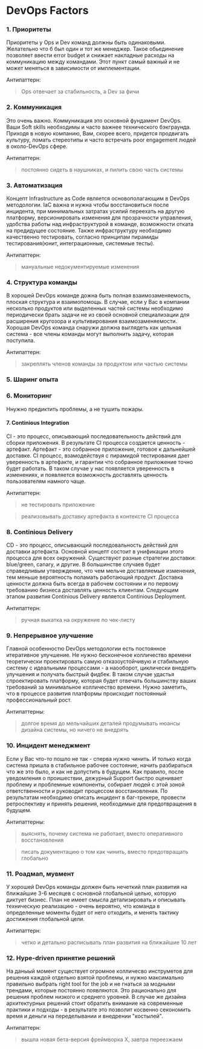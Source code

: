 # DevOps Factors

### 1. Приоритеты
Приоритеты у Ops и Dev команд должны быть одинаковыми. Желательно что б был один и тот же менеджер.  Такое обьединение позволяет ввести error budget и снижает накладные расходы на коммуникацию между командами. Этот пункт самый важный и не может меняться в зависимости от имплементации. 

Антипаттерн: 
> Ops отвечает за стабильность, а Dev за фичи

### 2. Коммуникация 
Это очень важно. Коммуникация это основной фундамент DevOps. Ваши Soft skills необходимы и часто важнее технического бэкграунда. Приходя в новую компанию, Вам, скорее всего, придется продвигать культуру, ломать стереотипы и часто встречать poor engagement людей в около-DevOps сфере.

Антипаттерн: 
> постоянно сидеть в наушниках, и пилить свою часть системы

### 3. Автоматизация
Концепт Infrastructure as Code является основополагающим в DevOps методологии. 
IaC важна и нужна чтобы восстановиться после инцидента, при минимальных затратах усилий переехать на другую платформу, версионировать изменения для прозрачности управления, удобства работы над инфраструктурой в команде, возможности отката на предидущее состояние. Также инфраструктуру необходимо качественно тестировать, согласно принципам пирамиды тестирования(юнит, интеграционные, системные тесты).  

Антипаттерн: 
> мануальные недокументируемые изменения

### 4. Структура команды
В хорошей DevOps команде дожна быть полная взаимозаменяемость, плоская структура и взаимопомощь. В случае, если у Вас в компании несколько продуктов или выделенных частей системы необходимо периодически брать задачи не из своей основной специализации для расширения кругозора и культивирования взаимозаменяемости. Хорошая DevOps команда снаружи должна выглядеть как цельная система - все члены команды могут выполнить задачу, которая поступила. 

Антипаттерн: 
> закреплять членов команды за продуктом или частью системы

### 5. Шаринг опыта

### 6. Мониторинг
Ннужно предиктить проблемы, а не тушить пожары. 

#### 7. Continious Integration 
CI - это процесс, описывающий последовательность действий для сборки приложения. В результате CI процесса создается ценность - артефакт. Артефакт - это собранное приложение, готовое к дальнейшей доставке. 
CI процесс, взамодействуя с пирамидой тестирования дает уверенность в артефакте, и гарантии что собранное приложение точно будет работать. В таком случае у нас появляется уверенность в изменениях, и появляется возможность доставлять ценность пользователям намного чаще. 

Антипаттерн: 
> не тестировать приложение 

> реализовывать доставку артефакта в контексте CI процесса

### 8. Continious Delivery 
CD - это процесс, описывающий последовальность действий для доставки артефакта. Основной концепт состоит в унификации этого процесса для всех окружений. Существуют разные стратегии доставки: blue/green, canary, и другие. В большинстве случаев будет справедливым утверждение, что чем мельче доставляемые изменения, тем меньше вероятность поламать работающий продукт. Доставка ценности должна быть всегда в рабочем состоянии и по первому требованию бизнеса доставлять ценность клиентам. 
Следующим этапом развития Continious Delivery является Continious Deployment. 

Антипаттерн: 
> ручная выкатка на окружение по чек-листу

### 9. Непрерывное улучшение 
Главной особенностю DevOps методологии есть постоянное итеративное улучшение. Не нужно бесконечное колличество времени теоретически проектировать самую отказоустойчивую и стабильную систему с идеальными процессами - а наооборот, циклически внедрять улучшения и получать быстрый фидбек. В таком случае удастья спроектировать платформу, которая будет отвечать большинству ваших требований за минимальное колличество времени. Нужно заметить, что в процессе развития платформы происходит постоянный профессиональный рост.

Антипаттерны: 
> долгое время до мельчайших деталей продумывать нюансы дизайна системы, но ничего не внедрять 

### 10. Инцидент менеджмент
Если у Вас что-то пошло не так - сперва нужно чинить. И только когда система пришла в стабильное рабочее состояние, начить разбираться что же это было, и как не допустить в будущем. Как правило, после уведомления о проишествии, дежурный Support быстро оценивает проблему и проблемные компоненты, собирает людей с этой зоной ответственности и руководит процессом восстановления. По результатам необходимо описать инцидент в баг-трекере, провести ретроспективу и принять решения, необходимые для предотвращения в будущем. 

Антипаттерны: 
> выяснять, почему система не работает, вместо оперативного восстановления

> писать документацию о том как чинить, вместо предотвращать глобально

### 11. Роадмап, мувмент
У хорошей DevOps команды должен быть нечеткий план развития на ближайшие 3-6 месяцев с основной глобальной целью, которую диктует бизнес. План не имеет смысла детализировать и описывать техническую реализацию - очень вероятно, что команда в определенные моменты будет от него отходить, и менять тактику достижения глобальной цели. 

Антипаттерн: 
> четко и детально расписывать план развития на ближайшие 10 лет 

### 12. Hype-driven принятие решений 
На даныый момент существует огромное колличесво инструметов для решения каждой отдельно взятой проблемы, и нужно максимально правильно выбрать right tool for the job и не гнаться за модными трендами, которые постоянно появляются. Это рационально для решения проблем низкого и среднего уровней. В случае же дизайна архитектурных решений стоит обратить внимание на современные практики и подходы - в результате это позволит косвенно секономить время и деньги на переделывании и внедрении "костылей". 

Антипаттерн: 
> вышла новая бета-версия фреймворка Х, завтра переезжаем 